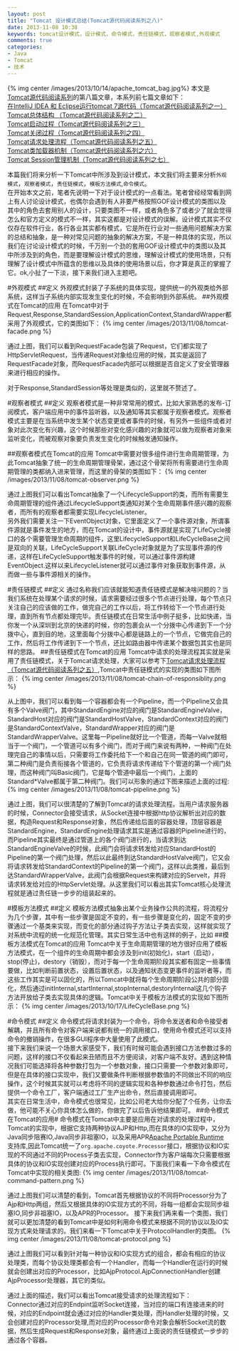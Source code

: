 ```yaml
---
layout: post
title: "Tomcat 设计模式总结(Tomcat源代码阅读系列之八)"
date: 2013-11-08 10:38
keywords: tomcat设计模式，设计模式，命令模式，责任链模式，观察者模式,外观模式
comments: true
categories: 
- Java
- Tomcat
- 技术
---
```

{% img center /images/2013/10/14/apache_tomcat_bag.jpg%}
本文是[Tomcat源代码阅读系列](/blog/2013/10/08/tomcat-source-code-study/)的第八篇文章，本系列前七篇文章如下：  
[在IntelliJ IDEA 和 Eclipse运行tomcat 7源代码（Tomcat源代码阅读系列之一）](/blog/2013/10/14/run-tomcat-in-idea-or-eclipse/)       
[Tomcat总体结构                             （Tomcat源代码阅读系列之二）](/blog/2013/10/16/tomcat-architecture/)      
[Tomcat启动过程（Tomcat源代码阅读系列之三）](/blog/2013/10/17/tomcat-start-process/)   
[Tomcat关闭过程（Tomcat源代码阅读系列之四）](/blog/2013/10/21/tomcat-shutdown/)  
[Tomcat请求处理流程（Tomcat源代码阅读系列之五）](/blog/2013/10/24/tomcat-request-process/)  
[Tomcat类加载器机制（Tomcat源代码阅读系列之六）](/blog/2013/10/28/tomcat-class-loader/)   
[Tomcat Session管理机制（Tomcat源代码阅读系列之七）](/blog/2013/11/05/tomcat-session-manage/)

本篇我们将来分析一下Tomcat中所涉及到设计模式，本文我们将主要来分析`外观模式`，`观察者模式`，`责任链模式`，`模板方法模式`,`命令模式`。    
在开始本文之前，笔者先说明一下对于设计模式的一点看法。笔者曾经经常看到网上有人讨论设计模式，也偶尔会遇到有人非要严格按照GOF设计模式的类图以及其中的角色去套用别人的设计，只要类图不一样，或者角色多了或者少了就会觉得怎么和官方定义的模式不一样，其实这都是对设计模式的误解。设计模式其实不仅仅存在软件行业，各行各业其实都有模式，它是所在行业对一些通用问题解决方案的总结和抽象，是一种对常见问题的抽象的解决方案，不是一种具体的实现，所以我们在讨论设计模式的时候，千万别一个劲的套用GOF设计模式中的类图以及其中所涉及到的角色，而是要理解设计模式的思维，理解设计模式的使用场景，只有理解了设计模式中所蕴含的思维以及具体的使用场景以后，你才算是真正的掌握了它。ok,小扯了一下淡，接下来我们进入主题吧。
<!-- more -->


#外观模式
##定义
外观模式封装了子系统的具体实现，提供统一的外观类给外部系统，这样当子系统内部实现发生变化的时候，不会影响到外部系统。
##外观模式在Tomcat的应用
在Tomcat中对于Request,Response,StandardSession,ApplicationContext,StandardWrapper都采用了外观模式，它的类图如下：
{% img center /images/2013/11/08/tomcat-facade.png %}

通过上图，我们可以看到RequestFacade包装了Request，它们都实现了HttpServletRequest，当传递Request对象给应用的时候，其实是返回了RequestFacade对象，而RequestFacade内部可以根据是否自定义了安全管理器来进行相应的操作。

对于Response,StandardSession等处理是类似的，这里就不赘述了。

#观察者模式
##定义
观察者模式是一种非常常用的模式，比如大家熟悉的发布-订阅模式，客户端应用中的事件监听器，以及通知等其实都属于观察者模式。观察者模式主要是在当系统中发生某个状态变更或者事件的时候，有另外一些组件或者对象对此次变化有兴趣，这个时候那些对变化感兴趣的对象就可以做为观察者对象来监听变化，而被观察对象要负责发生变化的时候触发通知操作。
 
##观察者模式在Tomcat的应用
Tomcat中需要对很多组件进行生命周期管理，为此Tomcat抽象了统一的生命周期管理骨架，通过这个骨架将所有需要进行生命周期管理的类都纳入进来管理，而这里的骨架的类图如下：
{% img center /images/2013/11/08/tomcat-observer.png %}

通过上图我们可以看出Tomcat抽象了一个LifecycleSupport的类，而所有需要生命周期管理的组件通过LifecycleSupport类通知对某个生命周期事件感兴趣的观察者，而所有的观察者都需要实现LifecycleListener。  
另外我们需要关注一下EventObject对象，它里面定义了一个事件源对象，所谓事件源就是事件发生的地方，而在Tomcat的设计中，事件源就是实现了LifeCycle接口的各个需要管理生命周期的组件，这里LifecycleSupport和LifeCycleBase之间是双向的关联，LifeCycleSupport关联LifeCycle对象就是为了实现事件源的传递，这样在LifeCycleSupport触发事件的时候，可以通过事件源构建EventObject.这样以来LifecycleListener就可以通过事件对象获取到事件源，从而做一些与事件源相关的操作。

#责任链模式
##定义
通过名称我们应该就能知道责任链模式是解决啥问题的？当我们系统在处理某个请求的时候，请求需要经过很多个节点进行处理，每个节点只关注自己的应该做的工作，做完自己的工作以后，将工作转给下一个节点进行处理，直到所有节点都处理完毕。责任链模式在日常生活中例子挺多，比如快递，当你发一个从深圳到北京的快递的时候，你的包裹会从一个分拨中心传递到下一个分拨中心，直到目的地，这里面每个分拨中心都是链路上的一个节点，它做完自己的工作，然后将工作传递到下一个节点，还比如路由器中传递某个数据包其实也是同样的思路。
##责任链模式在Tomcat的应用
Tomcat中请求的处理流程其实就是采用了责任链模式，关于Tomcat请求处理，大家可以参考下[Tomcat请求处理流程（Tomcat源代码阅读系列之五）](/blog/2013/10/24/tomcat-request-process/),Tomcat中责任链模式的实现的类图如下图所示：
{% img center /images/2013/11/08/tomcat-chain-of-responsiblity.png %}

从上图中，我们可以看到每一个容器都会有一个Pipeline，而一个Pipeline又会具有多个Valve阀门，其中StandardEngine对应的阀门是StandardEngineValve，StandardHost对应的阀门是StandardHostValve，StandardContext对应的阀门是StandardContextValve，StandardWrapper对应的阀门是StandardWrapperValve。这里每一Pipeline就好比一个管道，而每一Valve就相当于一个阀门，一个管道可以有多个阀门，而对于阀门来说有两种，一种阀门在处理完自己的事情以后，只需要将工作委托给下一个和自己在同一管道的阀门即可，第二种阀门是负责衔接各个管道的，它负责将请求传递给下个管道的第一个阀门处理，而这种阀门叫Basic阀门，它是每个管道中最后一个阀门，上面的Standard*Valve都属于第二种阀门。我们可以形象的通过下图来描述上面的过程:
{% img center /images/2013/11/08/tomcat-pipeline.png %}

通过上图，我们可以很清楚的了解到Tomcat的请求处理流程。当用户请求服务器的时候，Connector会接受请求，从Socket连接中根据http协议解析出对应的数据，构造Request和Response对象，然后传递给后面的容器处理，顶层容器是StandardEngine，StandardEngine处理请求其实是通过容器的Pipeline进行的，而Pipeline其实最终是通过管道上的各个阀门进行的，当请求到达StandardEngineValve的时候，此阀门会将请求转发给对应StandardHost的Pipeline的第一个阀门处理，然后以此最终到达StandardHostValve阀门，它又会将请求转发给StandardContext的Pipeline的第一个阀门，这样以此类推，最后到达StandardWrapperValve，此阀门会根据Request来构建对应的Servelt，并将请求转发给对应的HttpServlet处理。从这里我们可以看出其实Tomcat核心处理流程就是通过责任链一步步的组装起来的。

#模板方法模式
##定义
模板方法模式抽象出某个业务操作公共的流程，将流程分为几个步骤，其中有一些步骤是固定不变的，有一些步骤是变化的，固定不变的步骤通过一个基类来实现，而变化的部分通过钩子方法让子类去实现，这样就实现了对系统中流程的统一化规范化管理。其实日常生活中也有这样的例子，比如
##模板方法模式在Tomcat的应用
Tomcat中关于生命周期管理的地方很好应用了模板方法模式，在一个组件的生命周期中都会涉及到init(初始化)，start（启动），stop(停止)，destory（销毁），而对于每一个生命周期阶段其实都有固定一些事情要做，比如判断前置状态，设置后置状态，以及通知状态变更事件的监听者等，而这些工作其实是可以固化的，所以Tomcat中就将每个生命周期阶段公共的部分固化，然后通过initInternal,startInternal,stopInternal,destoryInternal这几个钩子方法开放给子类去实现具体的逻辑。Tomcat中关于模板方法模式的实现如下图所示：
{% img center /images/2013/10/17/LifeCycleBase.png %}

#命令模式
##定义
命令模式将请求封装为一个命令，将命令发送者和命令接受者解耦，并且所有命令对客户端来说都有统一的调用接口，使用命令模式还可以支持命令的撤销操作，在很多GUI程序中大量使用了此模式。  
接下来我们来说一个场景大家感受下，我们有时候可能会遇到接口方法参数过多的问题，这样的接口不仅看起来丑陋而且不方便阅读，对客户端不友好。遇到这种情况我们可能选择将各种参数打包为一个参数对象，接口只需要一个参数对象即可，但是在具体的接口实现中，我们又要做条件判断根据参数值的不同做出不同的响应操作，这个时候其实就可以考虑将不同的逻辑实现和各种参数通过命令打包，然后提供一个命令工厂，客户端通过工厂生产出命令，然后直接调用即可。  
其实在日常生活中，命令模式也很常见，比如公司老大给你分配了个任务，让你去做，他可能不关心你具体怎么做的，你做完了以后告诉他结果即可。
##命令模式在Tomcat的应用#
命令模式在Tomcat中主要是应用在对请求的处理过程中，Tomcat的实现中，根据它支持两种协议AJP和Http,而在具体的IO实现中，又分为Java同步阻赛IO,Java同步非祖塞IO，以及采用APR[Apache Portable Runtime ](http://tomcat.apache.org/tomcat-7.0-doc/apr.html)支持库,因此Tomcat统一了`org.apache.coyote.Processor`接口，根据协议和IO实现的不同通过不同的Process子类去实现，Connector作为客户端每次只需要根据具体的协议和IO实现创建对应的Process执行即可。下面我们来看一下命令模式在Tomcat中实现的相关类图:
{% img center /images/2013/11/08/tomcat-command-pattern.png %}

通过上图我们可以清楚的看到，Tomcat首先根据协议的不同将Processor分为了Ajp和Http两组，然后又根据具体的IO实现方式的不同，将每一组都会实现同步祖塞IO,同步非祖塞IO，以及APR的Processor。
接下来我们再来看一个类图，我们就可以更加清楚的看到Tomcat中是如何利用命令模式来根据不同的协议以及IO实现方式来处理请求的。我们来看一下Tomcat中关于ProtocolHandler的类图。
{% img center /images/2013/11/08/tomcat-protocol.png %}

通过上图我们可以看到针对每一种协议和IO实现方式的组合，都会有相应的协议处理类，而每个协议处理类都会有一个Handler，而每一个Handler在运行的时候就会创建出对应的Processor，比如AjpProtocol.AjpConnectionHandler创建AjpProcessor处理器，其它的类似。

通过上面的描述，我们可以看出Tomcat接受请求的处理流程如下：  
Connector通过对应的Endpint监听Socket连接，当对应的端口有连接进来的时候，对应的Endpoint就会通过对应的Handler类处理，而Handler处理的时候，又会创建对应的Processor处理,而对应的Processor命令对象会解析Socket流的数据，然后生成Request和Response对象，最终通过上面说的责任链模式一步步的通过各个容器。

